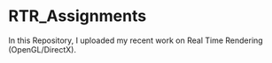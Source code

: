 # RTR_Assignments
In this Repository, I uploaded my recent work on Real Time Rendering (OpenGL/DirectX).
